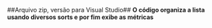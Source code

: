 ##Arquivo zip, versão para Visual Studio##
     **O código organiza a lista usando diversos sorts e por fim exibe as métricas**
